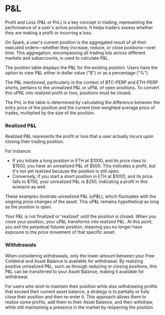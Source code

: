 # P\&L

Profit and Loss (P\&L or PnL) is a key concept in trading, representing the performance of a user's active positions. It helps traders assess whether they are making a profit or incurring a loss.

On Spark, a user's current position is the aggregated result of all their executed orders—whether they increase, reduce, or close positions—over time. This aggregation, encompassing all trading lots across different markets and subaccounts, is used to calculate P\&L.

The position table displays the P\&L for the existing position. Users have the option to view P\&L either in dollar value ("$") or as a percentage ("%").



The P\&L mentioned, particularly in the context of BTC-PERP and ETH-PERP shorts, pertains to the unrealized P\&L or uPNL of open positions. To convert this uPNL into realized profit or loss, positions must be closed.

The PnL in the table is determined by calculating the difference between the entry price of the position and the current time-weighted average price of trades, multiplied by the size of the position.



### Realized P\&L

Realized P\&L represents the profit or loss that a user actually incurs upon closing their trading position.

For instance:

* If you initiate a long position in ETH at $1000, and its price rises to $1500, you have an unrealized P\&L of $500. This indicates a profit, but it's not yet realized because the position is still open.
* Conversely, if you start a short position in ETH at $1000, and its price falls to $750, your unrealized P\&L is $250, indicating a profit in this scenario as well.

These examples illustrate unrealized P\&L (uP\&L), which fluctuates with the ongoing price changes of the asset. This uP\&L remains hypothetical as long as the position is open.

Your P\&L is not finalized or 'realized' until the position is closed. When you close your position, your uP\&L transforms into realized P\&L. At this point, you exit the perpetual futures position, meaning you no longer have exposure to the price movement of that specific asset.



### Withdrawals

When considering withdrawals, only the lower amount between your Free Collateral and Asset Balance is available for withdrawal. By realizing positive unrealized P\&L, such as through reducing or closing positions, this P\&L can be transferred to your Asset Balance, making it available for withdrawal.

For users who wish to maintain their position while also withdrawing profits that exceed their current asset balance, a strategy is to partially or fully close their position and then re-enter it. This approach allows them to realize some profits, add them to their Asset Balance, and then withdraw, while still maintaining a presence in the market by reopening the position.



